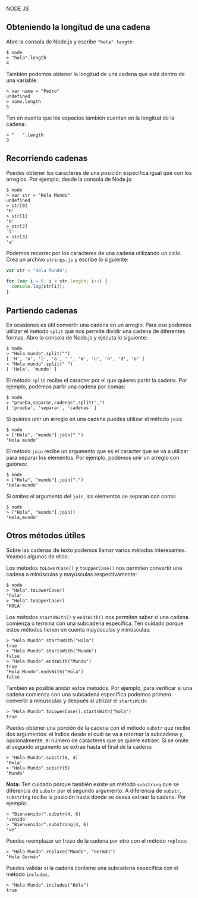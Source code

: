 NODE JS

## Obteniendo la longitud de una cadena

Abre la consola de Node.js y escribe `"hola".length`:

```text
$ node
> "hola".length
4
```

También podemos obtener la longitud de una cadena que está dentro de una variable:

```text
> var name = "Pedro"
undefined
> name.length
5
```

Ten en cuenta que los espacios también cuentan en la longitud de la cadena:

```text
> "   ".length
3
```

## Recorriendo cadenas

Puedes obtener los caracteres de una posición específica igual que con los arreglos. Por ejemplo, desde la consola de Node.js:

```text
$ node
> var str = "Hola Mundo"
undefined
> str[0]
'H'
> str[1]
'o'
> str[2]
`l'
> str[3]
'a'
```

Podemos recorrer por los caracteres de una cadena utilizando un ciclo. Crea un archivo `strings.js` y escribe lo siguiente:

```javascript
var str = "Hola Mundo";

for (var i = 0; i < str.length; i++) {
  console.log(str[i]);
}
```

## Partiendo cadenas

En ocasiones es útil convertir una cadena en un arreglo. Para eso podemos utilizar el método `split` que nos permite dividir una cadena de diferentes formas. Abre la consola de Node.js y ejecuta lo siguiente:

```text
$ node
> "Hola mundo".split("")
[ 'H', 'o', 'l', 'a', ' ', 'm', 'u', 'n', 'd', 'o' ]
> "Hola mundo".split(" ")
[ 'Hola', 'mundo' ]
```

El método `split` recibe el caracter por el que quieres partir la cadena. Por ejemplo, podemos partir una cadena por comas:

```text
$ node
> "prueba,separar,cadenas".split(",")
[ 'prueba', 'separar', 'cadenas' ]
```

Si quieres unir un arreglo en una cadena puedes utilizar el método `join`:

```text
$ node
> ["Hola", "mundo"].join(" ")
'Hola mundo'
```

El método `join` recibe un argumento que es el caracter que se va a utilizar para separar los elementos. Por ejemplo, podemos unir un arreglo con guiones:

```text
$ node
> ["Hola", "mundo"].join("-")
'Hola-mundo'
```

Si omites el argumento del `join`, los elementos se separan con coma:

```text
$ node
> ["Hola", "mundo"].join()
'Hola,mundo'
```

## Otros métodos útiles

Sobre las cadenas de texto podemos llamar varios métodos interesantes. Veamos algunos de ellos:

Los métodos `toLowerCase()` y `toUpperCase()` nos permiten convertir una cadena a minúsculas y mayúsculas respectivamente:

```text
$ node
> "Hola".toLowerCase()
'hola'
> "Hola".toUpperCase()
'HOLA'
```

Los métodos `startsWith()` y `endsWith()` nos permiten saber si una cadena comienza o termina con una subcadena específica. Ten cuidado porque estos métodos tienen en cuenta mayúsculas y minúsculas:

```text
> "Hola Mundo".startsWith("Hola")
true
> "Hola Mundo".startsWith("Mundo")
false
> "Hola Mundo".endsWith("Mundo")
true
"Hola Mundo".endsWith("Hola")
false
```

También es posible anidar estos métodos. Por ejemplo, para verificar si una cadena comienza con una subcadena específica podemos primero convertir a minúsculas y después si utilizar el `startsWith`:

```text
> "Hola Mundo".toLowerCase().startsWith("hola")
true
```

Puedes obtener una porción de la cadena con el método `substr` que recibe dos argumentos: el índice desde el cuál se va a retornar la subcadena y, opcionalmente, el número de caracteres que se quiere extraer. Si se omite el segundo argumento se extrae hasta el final de la cadena:

```text
> "Hola Mundo".substr(0, 4)
'Hola'
> "Hola Mundo".substr(5)
'Mundo'
```

**Nota:** Ten cuidado porque también existe un método `substring` que se diferencia de `substr` por el segundo argumento. A diferencia de `substr`, `substring` recibe la posición hasta donde se desea extraer la cadena. Por ejemplo:

```text
> "Bienvenido!".substr(4, 6)
'venido'
> "Bienvenido!".substring(4, 6)
've'
```

Puedes reemplazar un trozo de la cadena por otro con el método `replace`:

```text
> "Hola Mundo".replace("Mundo", "Germán")
'Hola Germán'
```

Puedes validar si la cadena contiene una subcadena específica con el método `includes`.

```text
> "Hola Mundo".includes("Hola")
true
```
